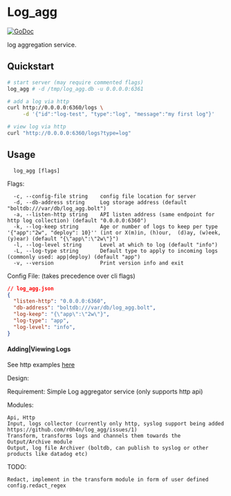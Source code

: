 # Log_agg
[![GoDoc](https://godoc.org/github.com/r0h4n/log_agg?status.svg)](https://godoc.org/github.com/r0h4n/log_agg)

log aggregation service.

## Quickstart

```sh
# start server (may require commented flags)
log_agg # -d /tmp/log_agg.db -u 0.0.0.0:6361

# add a log via http
curl http://0.0.0.0:6360/logs \
     -d '{"id":"log-test", "type":"log", "message":"my first log"}'

# view log via http
curl "http://0.0.0.0:6360/logs?type=log"

```

## Usage
```
  log_agg [flags]
```

Flags:
```
  -c, --config-file string    config file location for server
  -d, --db-address string     Log storage address (default "boltdb:///var/db/log_agg.bolt")
  -a, --listen-http string    API listen address (same endpoint for http log collection) (default "0.0.0.0:6360")
  -k, --log-keep string       Age or number of logs to keep per type '{"app":"2w", "deploy": 10}'' (int or X(m)in, (h)our,  (d)ay, (w)eek, (y)ear) (default "{\"app\":\"2w\"}")
  -l, --log-level string      Level at which to log (default "info")
  -L, --log-type string       Default type to apply to incoming logs (commonly used: app|deploy) (default "app")
  -v, --version               Print version info and exit
```

Config File: (takes precedence over cli flags)
```json
// log_agg.json
{
  "listen-http": "0.0.0.0:6360",
  "db-address": "boltdb:///var/db/log_agg.bolt",
  "log-keep": "{\"app\":\"2w\"}",
  "log-type": "app",
  "log-level": "info",
}
```

#### Adding|Viewing Logs
See http examples [here](./api/README.md)  




Design:

Requirement: Simple Log aggregator service (only supports http api)

Modules:

    Api, Http
    Input, logs collector (currently only http, syslog support being added https://github.com/r0h4n/log_agg/issues/1)
    Transform, transforms logs and channels them towards the Output/Archive module
    Output, log file Archiver (boltdb, can publish to syslog or other products like datadog etc)

TODO:

    Redact, implement in the transform module in form of user defined config.redact_regex
